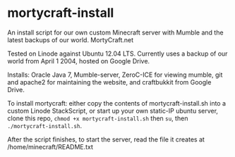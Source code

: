mortycraft-install
==================

An install script for our own custom Minecraft server with Mumble and the latest backups of our world.  MortyCraft.net

Tested on Linode against Ubuntu 12.04 LTS.  Currently uses a backup of our world from April 1 2004, hosted on Google Drive.

Installs: Oracle Java 7, Mumble-server, ZeroC-ICE for viewing mumble, git and apache2 for maintaining the website, and craftbukkit from Google Drive.

To install mortycraft: either copy the contents of mortycraft-install.sh into a custom Linode StackScript, or start up your own static-IP ubuntu server, clone this repo, `chmod +x mortycraft-install.sh` then `su`, then `./mortycraft-install.sh`.

After the script finishes, to start the server, read the file it creates at /home/minecraft/README.txt